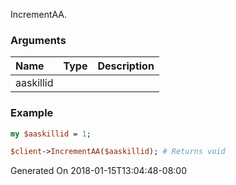 IncrementAA.
### Arguments
**Name**|**Type**|**Description**
:---|:---|:---
aaskillid||

### Example

```perl
my $aaskillid = 1;

$client->IncrementAA($aaskillid); # Returns void
```


Generated On 2018-01-15T13:04:48-08:00